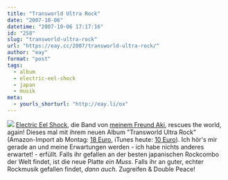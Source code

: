```yaml
---
title: "Transworld Ultra Rock"
date: "2007-10-06"
datetime: "2007-10-06 17:17:16"
id: "258"
slug: "transworld-ultra-rock"
url: "https://eay.cc/2007/transworld-ultra-rock/"
author: "eay"
format: "post"
tags:
  - album
  - electric-eel-shock
  - japan
  - musik
meta:
  - yourls_shorturl: "http://eay.li/ox"
---
```


![](/uploads/2007/transworldultrarock.jpg) [Electric Eel Shock](http://eay.cc/blog/2005/12/electric_eel_sh.shtml), die Band von [meinem Freund Aki](http://www.flickr.com/photos/eay/70513932/), rescues the world, again! Dieses mal mit ihrem neuen Album "Transworld Ultra Rock" (Amazon-Import ab Montag: [18 Euro](http://www.amazon.de/exec/obidos/ASIN/B000VLIXK2/eayznet-21), iTunes heute: [10 Euro](http://clk.tradedoubler.com/click?p=23761&a=1380002&url=http%3A%2F%2Fphobos.apple.com%2FWebObjects%2FMZStore.woa%2Fwa%2FviewAlbum%3Fi%3D260887125%26id%3D260886960%26s%3D143443%26partnerId%3D2003)). Ich hör's mir gerade an und meine Erwartungen werden - ich habe nichts anderes erwartet! - erfüllt. Falls ihr gefallen an der besten japanischen Rockcombo der Welt findet, ist die neue Platte _ein Muss_. Falls ihr an guter, echter Rockmusik gefallen findet, _dann auch_. Zugreifen & Double Peace!
